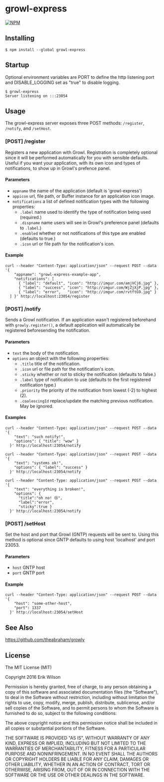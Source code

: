 # growl-express

[![NPM](https://nodei.co/npm/growl-express.svg?style=flat)](https://npmjs.org/package/growl-express)

## Installing

```shell-script
$ npm install --global growl-express
```

## Startup

Optional environment variables are PORT to define the http listening port
and DISABLE_LOGGING set as "true" to disable logging.

```shell-script
$ growl-express
Server listening on :::23054
```

## Usage

The growl-express server exposes three POST methods: `/register`, `/notify`, and `/setHost`.

### [POST] /register

Registers a new application with Growl. Registration is completely optional since it will be performed automatically for you with sensible defaults. Useful if you want your application, with its own icon and types of notifications, to show up in Growl's prefence panel.

#### Parameters

- `appname` the name of the application (default is 'growl-express')
- `appicon` url, file path, or Buffer instance for an application icon image.
- `notifications` a list of defined notification types with the following properties:
  - `.label` name used to identify the type of notification being used (required.)
  - `.dispname` name users will see in Growl's preference panel (defaults to `.label`.)
  - `.enabled` whether or not notifications of this type are enabled (defaults to true.)
  - `.icon` url or file path for the notification's icon.

#### Example

```shell-script
curl --header "Content-Type: application/json" --request POST --data '{
    "appname": "growl-express-example-app",
    "notifications": [
      { "label": "default", "icon": "http://imgur.com/amjVCj6.jpg" },
      { "label": "success", "icon": "http://imgur.com/WjZjXjP.jpg" },
      { "label": "error",   "icon": "http://imgur.com/rvtftG9.jpg" }
  ] }' http://localhost:23054/register
```

### [POST] /notify

Sends a Growl notification. If an application wasn't registered beforehand with `growly.register()`, a default application will automatically be registered beforesending the notification.

#### Parameters

- `text` the body of the notification.
- `options` an object with the following properties:
  - `.title` title of the notification.
  - `.icon` url or file path for the notification's icon.
  - `.sticky` whether or not to sticky the notification (defaults to false.)
  - `.label` type of notification to use (defaults to the first registered notification type.)
  - `.priority` the priority of the notification from lowest (-2) to highest (2).
  - `.coalescingId` replace/update the matching previous notification. May be ignored.

#### Examples

```shell-script
curl --header "Content-Type: application/json" --request POST --data '{
    "text": "such notify!",
    "options": { "title": "wow" }
  }' http://localhost:23054/notify

curl --header "Content-Type: application/json" --request POST --data '{
    "text": "systems ok!",
    "options": { "label": "success" }
  }' http://localhost:23054/notify

curl --header "Content-Type: application/json" --request POST --data '{
    "text": "everything is broken!",
    "options": {
      "title":"oh no! 😢",
      "label":"error",
      "sticky":true }
  }' http://localhost:23054/notify
```

### [POST] /setHost

Set the host and port that Growl (GNTP) requests will be sent to. Using this method is optional since GNTP defaults to using host 'localhost' and port 23053.

#### Parameters

- `host` GNTP host
- `port` GNTP port

#### Example

```shell-script
curl --header "Content-Type: application/json" --request POST --data '{
    "host": "some-other-host",
    "port": 1337
  }' http://localhost:23054/setHost
```

## See Also
<https://github.com/theabraham/growly>

## License

The MIT License (MIT)

Copyright 2016 Erik Wilson

Permission is hereby granted, free of charge, to any person obtaining a copy
of this software and associated documentation files (the "Software"), to deal
in the Software without restriction, including without limitation the rights
to use, copy, modify, merge, publish, distribute, sublicense, and/or sell
copies of the Software, and to permit persons to whom the Software is
furnished to do so, subject to the following conditions:

The above copyright notice and this permission notice shall be included in
all copies or substantial portions of the Software.

THE SOFTWARE IS PROVIDED "AS IS", WITHOUT WARRANTY OF ANY KIND, EXPRESS OR
IMPLIED, INCLUDING BUT NOT LIMITED TO THE WARRANTIES OF MERCHANTABILITY,
FITNESS FOR A PARTICULAR PURPOSE AND NONINFRINGEMENT. IN NO EVENT SHALL THE
AUTHORS OR COPYRIGHT HOLDERS BE LIABLE FOR ANY CLAIM, DAMAGES OR OTHER
LIABILITY, WHETHER IN AN ACTION OF CONTRACT, TORT OR OTHERWISE, ARISING FROM,
OUT OF OR IN CONNECTION WITH THE SOFTWARE OR THE USE OR OTHER DEALINGS IN
THE SOFTWARE.
